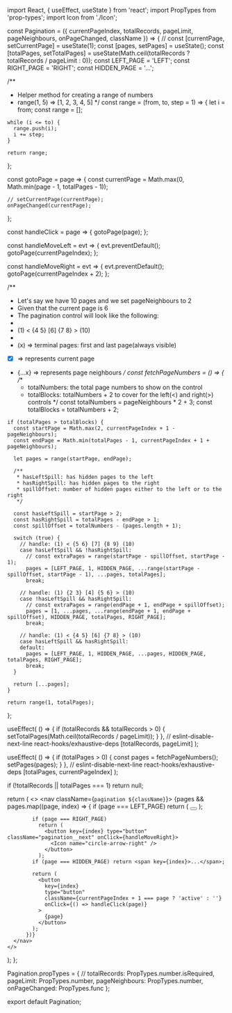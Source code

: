 import React, { useEffect, useState } from 'react';
import PropTypes from 'prop-types';
import Icon from './Icon';

const Pagination = ({ currentPageIndex, totalRecords, pageLimit, pageNeighbours, onPageChanged, className }) => {
  // const [currentPage, setCurrentPage] = useState(1);
  const [pages, setPages] = useState();
  const [totalPages, setTotalPages] = useState(Math.ceil(totalRecords ? totalRecords / pageLimit : 0));
  const LEFT_PAGE = 'LEFT';
  const RIGHT_PAGE = 'RIGHT';
  const HIDDEN_PAGE = '...';

  /**
   * Helper method for creating a range of numbers
   * range(1, 5) => [1, 2, 3, 4, 5]
   */
  const range = (from, to, step = 1) => {
    let i = from;
    const range = [];

    while (i <= to) {
      range.push(i);
      i += step;
    }

    return range;
  };

  const gotoPage = page => {
    const currentPage = Math.max(0, Math.min(page - 1, totalPages - 1));

    // setCurrentPage(currentPage);
    onPageChanged(currentPage);
  };

  const handleClick = page => {
    gotoPage(page);
  };

  const handleMoveLeft = evt => {
    evt.preventDefault();
    gotoPage(currentPageIndex);
  };

  const handleMoveRight = evt => {
    evt.preventDefault();
    gotoPage(currentPageIndex + 2);
  };

  /**
   * Let's say we have 10 pages and we set pageNeighbours to 2
   * Given that the current page is 6
   * The pagination control will look like the following:
   *
   * (1) < {4 5} [6] {7 8} > (10)
   *
   * (x) => terminal pages: first and last page(always visible)
   * [x] => represents current page
   * {...x} => represents page neighbours
   */
  const fetchPageNumbers = () => {
    /**
     * totalNumbers: the total page numbers to show on the control
     * totalBlocks: totalNumbers + 2 to cover for the left(<) and right(>) controls
     */
    const totalNumbers = pageNeighbours * 2 + 3;
    const totalBlocks = totalNumbers + 2;

    if (totalPages > totalBlocks) {
      const startPage = Math.max(2, currentPageIndex + 1 - pageNeighbours);
      const endPage = Math.min(totalPages - 1, currentPageIndex + 1 + pageNeighbours);

      let pages = range(startPage, endPage);

      /**
       * hasLeftSpill: has hidden pages to the left
       * hasRightSpill: has hidden pages to the right
       * spillOffset: number of hidden pages either to the left or to the right
       */

      const hasLeftSpill = startPage > 2;
      const hasRightSpill = totalPages - endPage > 1;
      const spillOffset = totalNumbers - (pages.length + 1);

      switch (true) {
        // handle: (1) < {5 6} [7] {8 9} (10)
        case hasLeftSpill && !hasRightSpill:
          // const extraPages = range(startPage - spillOffset, startPage - 1);
          pages = [LEFT_PAGE, 1, HIDDEN_PAGE, ...range(startPage - spillOffset, startPage - 1), ...pages, totalPages];
          break;

        // handle: (1) {2 3} [4] {5 6} > (10)
        case !hasLeftSpill && hasRightSpill:
          // const extraPages = range(endPage + 1, endPage + spillOffset);
          pages = [1, ...pages, ...range(endPage + 1, endPage + spillOffset), HIDDEN_PAGE, totalPages, RIGHT_PAGE];
          break;

        // handle: (1) < {4 5} [6] {7 8} > (10)
        case hasLeftSpill && hasRightSpill:
        default:
          pages = [LEFT_PAGE, 1, HIDDEN_PAGE, ...pages, HIDDEN_PAGE, totalPages, RIGHT_PAGE];
          break;
      }

      return [...pages];
    }

    return range(1, totalPages);
  };

  useEffect(
    () => {
      if (totalRecords && totalRecords > 0) {
        setTotalPages(Math.ceil(totalRecords / pageLimit));
      }
    },
    // eslint-disable-next-line react-hooks/exhaustive-deps
    [totalRecords, pageLimit]
  );

  useEffect(
    () => {
      if (totalPages > 0) {
        const pages = fetchPageNumbers();
        setPages(pages);
      }
    },
    // eslint-disable-next-line react-hooks/exhaustive-deps
    [totalPages, currentPageIndex]
  );

  if (!totalRecords || totalPages === 1) return null;

  return (
    <>
      <nav className={`pagination ${className}`}>
        {pages &&
          pages.map((page, index) => {
            if (page === LEFT_PAGE)
              return (
                <button key={index} type="button" className="pagination__prev" onClick={handleMoveLeft}>
                  <Icon name="circle-arrow-left" />
                </button>
              );

            if (page === RIGHT_PAGE)
              return (
                <button key={index} type="button" className="pagination__next" onClick={handleMoveRight}>
                  <Icon name="circle-arrow-right" />
                </button>
              );
            if (page === HIDDEN_PAGE) return <span key={index}>...</span>;

            return (
              <button
                key={index}
                type="button"
                className={currentPageIndex + 1 === page ? 'active' : ''}
                onClick={() => handleClick(page)}
              >
                {page}
              </button>
            );
          })}
      </nav>
    </>
  );
};

Pagination.propTypes = {
  // totalRecords: PropTypes.number.isRequired,
  pageLimit: PropTypes.number,
  pageNeighbours: PropTypes.number,
  onPageChanged: PropTypes.func
};

export default Pagination;